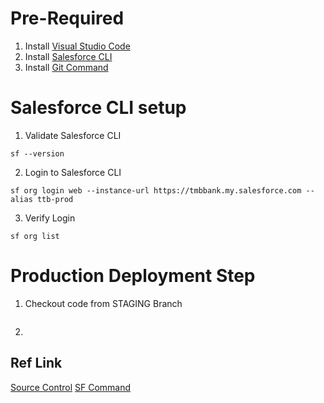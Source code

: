 # Pre-Required
1. Install [Visual Studio Code](https://code.visualstudio.com/)
2. Install [Salesforce CLI](https://developer.salesforce.com/docs/atlas.en-us.sfdx_setup.meta/sfdx_setup/sfdx_setup_install_cli.htm#sfdx_setup_install_cli_windows)
3. Install [Git Command](https://git-scm.com/)

# Salesforce CLI setup
1. Validate Salesforce CLI
```
sf --version
```
2. Login to Salesforce CLI
```
sf org login web --instance-url https://tmbbank.my.salesforce.com --alias ttb-prod
```
3. Verify Login
```
sf org list
```

# Production Deployment Step
1. Checkout code from STAGING Branch
```

```
2. 

## Ref Link
[Source Control](https://bitbucket.tmbbank.local:7990/projects/CRMSAL/repos/ttb-crm/browse)
[SF Command](https://developer.salesforce.com/docs/atlas.en-us.sfdx_cli_reference.meta/sfdx_cli_reference/cli_reference_top.htm)
